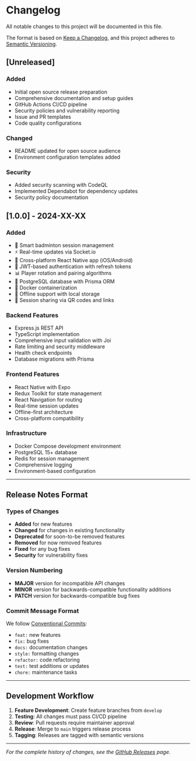 # Changelog

All notable changes to this project will be documented in this file.

The format is based on [Keep a Changelog](https://keepachangelog.com/en/1.0.0/),
and this project adheres to [Semantic Versioning](https://semver.org/spec/v2.0.0.html).

## [Unreleased]

### Added
- Initial open source release preparation
- Comprehensive documentation and setup guides
- GitHub Actions CI/CD pipeline
- Security policies and vulnerability reporting
- Issue and PR templates
- Code quality configurations

### Changed
- README updated for open source audience
- Environment configuration templates added

### Security
- Added security scanning with CodeQL
- Implemented Dependabot for dependency updates
- Security policy documentation

## [1.0.0] - 2024-XX-XX

### Added
- 🏸 Smart badminton session management
- ⚡ Real-time updates via Socket.io
- 📱 Cross-platform React Native app (iOS/Android)
- 🔐 JWT-based authentication with refresh tokens
- 📊 Player rotation and pairing algorithms
- 💾 PostgreSQL database with Prisma ORM
- 🐳 Docker containerization
- 📱 Offline support with local storage
- 🔗 Session sharing via QR codes and links

### Backend Features
- Express.js REST API
- TypeScript implementation
- Comprehensive input validation with Joi
- Rate limiting and security middleware
- Health check endpoints
- Database migrations with Prisma

### Frontend Features
- React Native with Expo
- Redux Toolkit for state management
- React Navigation for routing
- Real-time session updates
- Offline-first architecture
- Cross-platform compatibility

### Infrastructure
- Docker Compose development environment
- PostgreSQL 15+ database
- Redis for session management
- Comprehensive logging
- Environment-based configuration

---

## Release Notes Format

### Types of Changes
- **Added** for new features
- **Changed** for changes in existing functionality
- **Deprecated** for soon-to-be removed features
- **Removed** for now removed features
- **Fixed** for any bug fixes
- **Security** for vulnerability fixes

### Version Numbering
- **MAJOR** version for incompatible API changes
- **MINOR** version for backwards-compatible functionality additions
- **PATCH** version for backwards-compatible bug fixes

### Commit Message Format
We follow [Conventional Commits](https://www.conventionalcommits.org/):

- `feat:` new features
- `fix:` bug fixes
- `docs:` documentation changes
- `style:` formatting changes
- `refactor:` code refactoring
- `test:` test additions or updates
- `chore:` maintenance tasks

---

## Development Workflow

1. **Feature Development**: Create feature branches from `develop`
2. **Testing**: All changes must pass CI/CD pipeline
3. **Review**: Pull requests require maintainer approval
4. **Release**: Merge to `main` triggers release process
5. **Tagging**: Releases are tagged with semantic versions

---

*For the complete history of changes, see the [GitHub Releases](https://github.com/yourusername/BadmintonGroup/releases) page.*